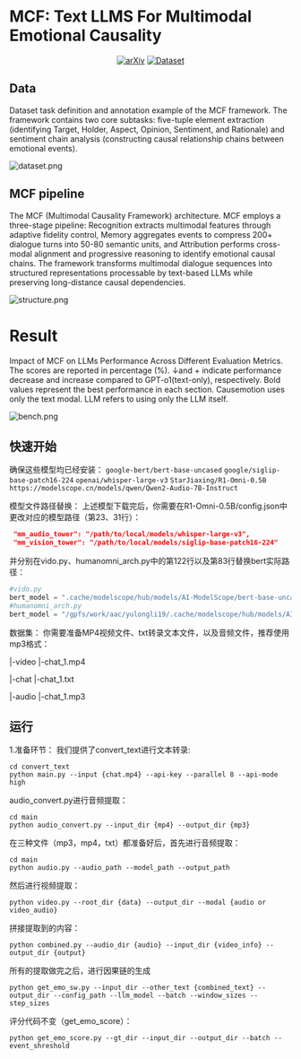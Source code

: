 # MCF: Text LLMS For Multimodal Emotional Causality

<div align="center">

[![arXiv](https://img.shields.io/badge/📚%20Arxiv-Coming%20soon-ff0000)](#)
[![Dataset](https://img.shields.io/badge/🤗%20Dataset-MCF-blueviolet)](https://modelscope.cn/datasets/zRzRzRzRzRzRzR/MCF)
</div>

## Data

Dataset task definition and annotation example of the MCF framework. The framework contains two core subtasks:
five-tuple
element extraction (identifying Target, Holder, Aspect, Opinion, Sentiment, and Rationale) and sentiment chain
analysis (constructing causal
relationship chains between emotional events).

![dataset.png](resources/dataset.png)

## MCF pipeline

The MCF (Multimodal Causality Framework) architecture. MCF employs a three-stage pipeline: Recognition extracts
multimodal features through adaptive fidelity control, Memory aggregates events to compress 200+ dialogue turns into 50-80 semantic
units, and Attribution performs cross-modal alignment and progressive reasoning to identify emotional causal chains. The framework
transforms multimodal dialogue sequences into structured representations processable by text-based LLMs while preserving long-distance causal
dependencies.

![structure.png](resources/structure.png)

# Result

Impact of MCF on LLMs Performance Across Different Evaluation Metrics. The scores are reported in percentage (%). ↓and +
indicate performance decrease and increase compared to GPT-o1(text-only), respectively. Bold values represent the best
performance in each
section. Causemotion uses only the text modal. LLM refers to using only the LLM itself.

![bench.png](resources/bench.png)

## 快速开始

确保这些模型均已经安装：
`google-bert/bert-base-uncased`
`google/siglip-base-patch16-224`
`openai/whisper-large-v3`
`StarJiaxing/R1-Omni-0.5B`
`https://modelscope.cn/models/qwen/Qwen2-Audio-7B-Instruct`

模型文件路径替换：
上述模型下载完后，你需要在R1-Omni-0.5B/config.json中更改对应的模型路径（第23、31行）：
```json
 "mm_audio_tower": "/path/to/local/models/whisper-large-v3",
 "mm_vision_tower": "/path/to/local/models/siglip-base-patch16-224"
```
并分别在vido.py、humanomni_arch.py中的第122行以及第83行替换bert实际路径：
```python
#vido.py
bert_model = ".cache/modelscope/hub/models/AI-ModelScope/bert-base-uncased" #替换为你的实际路径
#humanomni_arch.py
bert_model = "/gpfs/work/aac/yulongli19/.cache/modelscope/hub/models/AI-ModelScope/bert-base-uncased" #替换为你的bert模型路径
 ```

数据集：
你需要准备MP4视频文件、txt转录文本文件，以及音频文件，推荐使用mp3格式：

|-video
    |-chat_1.mp4

|-chat
    |-chat_1.txt

|-audio
    |-chat_1.mp3


## 运行
1.准备环节：
我们提供了convert_text进行文本转录:
```shell
cd convert_text
python main.py --input {chat.mp4} --api-key --parallel 8 --api-mode high
```
audio_convert.py进行音频提取：
```shell
cd main
python audio_convert.py --input_dir {mp4} --output_dir {mp3}
```
在三种文件（mp3，mp4，txt）都准备好后，首先进行音频提取：
```shell
cd main
python audio.py --audio_path --model_path --output_path
```
然后进行视频提取：
```shell
python video.py --root_dir {data} --output_dir --modal {audio or video_audio}
```
拼接提取到的内容：
```shell
python combined.py --audio_dir {audio} --input_dir {video_info} --output_dir {output} 
```
所有的提取做完之后，进行因果链的生成
```shell
python get_emo_sw.py --input_dir --other_text {combined_text} --output_dir --config_path --llm_model --batch --window_sizes --step_sizes
```
评分代码不变（get_emo_score）：
```shell
python get_emo_score.py --gt_dir --input_dir --output_dir --batch --event_shreshold
```
